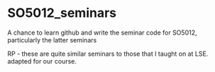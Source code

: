 # SO5012_seminars
A chance to learn github and write the seminar code for SO5012, particularly the latter seminars

RP - these are quite similar seminars to those that I taught on at LSE. adapted for our course. 

